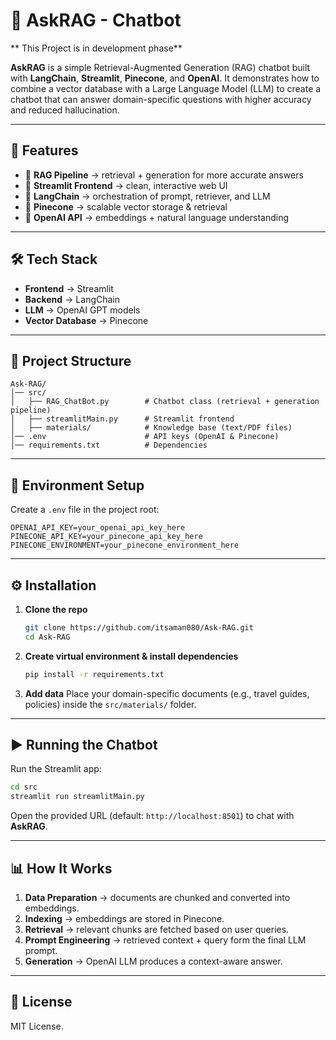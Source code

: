 # 📖 AskRAG - Chatbot

** This Project is in development phase**

**AskRAG** is a simple Retrieval-Augmented Generation (RAG) chatbot built with **LangChain**, **Streamlit**, **Pinecone**, and **OpenAI**.
It demonstrates how to combine a vector database with a Large Language Model (LLM) to create a chatbot that can answer domain-specific questions with higher accuracy and reduced hallucination.

---

## 🚀 Features

* 🔹 **RAG Pipeline** → retrieval + generation for more accurate answers
* 🔹 **Streamlit Frontend** → clean, interactive web UI
* 🔹 **LangChain** → orchestration of prompt, retriever, and LLM
* 🔹 **Pinecone** → scalable vector storage & retrieval
* 🔹 **OpenAI API** → embeddings + natural language understanding

---

## 🛠️ Tech Stack

* **Frontend** → Streamlit
* **Backend** → LangChain
* **LLM** → OpenAI GPT models
* **Vector Database** → Pinecone

---

## 📂 Project Structure

```
Ask-RAG/
│── src/
│   ├── RAG_ChatBot.py        # Chatbot class (retrieval + generation pipeline)
│   ├── streamlitMain.py      # Streamlit frontend
│   ├── materials/            # Knowledge base (text/PDF files)
│── .env                      # API keys (OpenAI & Pinecone)
│── requirements.txt          # Dependencies
```

---

## 🔑 Environment Setup

Create a `.env` file in the project root:

```env
OPENAI_API_KEY=your_openai_api_key_here
PINECONE_API_KEY=your_pinecone_api_key_here
PINECONE_ENVIRONMENT=your_pinecone_environment_here
```

---

## ⚙️ Installation

1. **Clone the repo**

   ```bash
   git clone https://github.com/itsaman080/Ask-RAG.git
   cd Ask-RAG
   ```

2. **Create virtual environment & install dependencies**

   ```bash
   pip install -r requirements.txt
   ```

3. **Add data**
   Place your domain-specific documents (e.g., travel guides, policies) inside the `src/materials/` folder.

---

## ▶️ Running the Chatbot

Run the Streamlit app:

```bash
cd src
streamlit run streamlitMain.py
```

Open the provided URL (default: `http://localhost:8501`) to chat with **AskRAG**.

---

## 📊 How It Works

1. **Data Preparation** → documents are chunked and converted into embeddings.
2. **Indexing** → embeddings are stored in Pinecone.
3. **Retrieval** → relevant chunks are fetched based on user queries.
4. **Prompt Engineering** → retrieved context + query form the final LLM prompt.
5. **Generation** → OpenAI LLM produces a context-aware answer.


---

## 📜 License

MIT License.
